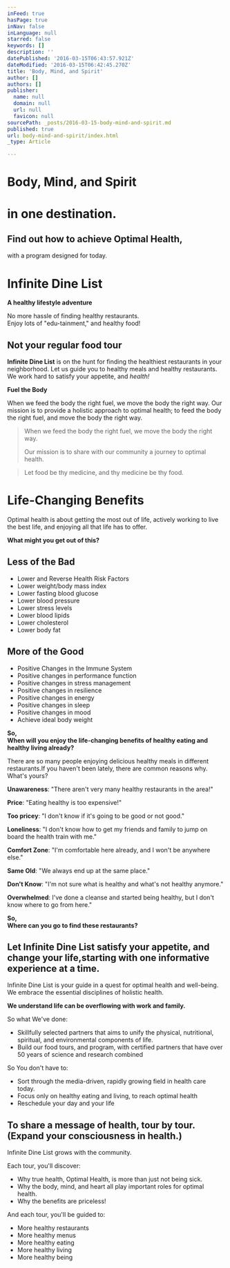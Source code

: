 ```yaml
---
inFeed: true
hasPage: true
inNav: false
inLanguage: null
starred: false
keywords: []
description: ''
datePublished: '2016-03-15T06:43:57.921Z'
dateModified: '2016-03-15T06:42:45.270Z'
title: 'Body, Mind, and Spirit'
author: []
authors: []
publisher:
  name: null
  domain: null
  url: null
  favicon: null
sourcePath: _posts/2016-03-15-body-mind-and-spirit.md
published: true
url: body-mind-and-spirit/index.html
_type: Article

---
```

# Body, Mind, and Spirit

# in one destination.

## Find out how to achieve Optimal Health,  
with a program designed for today. 

# Infinite Dine List

**A healthy lifestyle adventure**

No more hassle of finding healthy restaurants.  
Enjoy lots of "edu-tainment," and healthy food!

## Not your regular food tour

**Infinite Dine List** is on the hunt for finding the healthiest restaurants in your neighborhood. Let us guide you to healthy meals and healthy restaurants. We work hard to satisfy your appetite, and _health!_

**Fuel the Body**

When we feed the body the right fuel, we move the body the right way. Our mission is to provide a holistic approach to optimal health; to feed the body the right fuel, and move the body the right way.

> When we feed the body the right fuel, we move the body the right way.
> 
> Our mission is to share with our community a journey to optimal health.

> Let food be thy medicine, and thy medicine be thy food.

# Life-Changing Benefits

Optimal health is about getting the most out of life, actively working to live the best life, and enjoying all that life has to offer.

**What might you get out of this?**

## Less of the Bad

* Lower and Reverse Health Risk Factors
* Lower weight/body mass index 
* Lower fasting blood glucose
* Lower blood pressure
* Lower stress levels
* Lower blood lipids
* Lower cholesterol
* Lower body fat

## More of the Good

* Positive Changes in the Immune System
* Positive changes in performance function
* Positive changes in stress management
* Positive changes in resilience
* Positive changes in energy
* Positive changes in sleep
* Positive changes in mood
* Achieve ideal body weight

**So,  
When will you enjoy the life-changing benefits of healthy eating and healthy living already?**

There are so many people enjoying delicious healthy meals in different restaurants.If you haven't been lately, there are common reasons why. What's yours?

**Unawareness**: "There aren't very many healthy restaurants in the area!"

**Price**: "Eating healthy is too expensive!"

**Too pricey**: "I don't know if it's going to be good or not good."

**Loneliness**: "I don't know how to get my friends and family to jump on board the health train with me."

**Comfort Zone**: "I'm comfortable here already, and I won't be anywhere else."

**Same Old**: "We always end up at the same place."

**Don't Know**: "I'm not sure what is healthy and what's not healthy anymore."

**Overwhelmed**: I've done a cleanse and started being healthy, but I don't know where to go from here."

**So,   
Where can you go to find these restaurants?**

## Let Infinite Dine List satisfy your appetite, and change your life,starting with one informative experience at a time.

Infinite Dine List is your guide in a quest for optimal health and well-being. We embrace the essential disciplines of holistic health.

**We understand life can be overflowing with work and family.**

So what We've done:

* Skillfully selected partners that aims to unify the physical, nutritional, spiritual, and environmental components of life.
* Build our food tours, and program, with certified partners that have over 50 years of science and research combined

So You don't have to:

* Sort through the media-driven, rapidly growing field in health care today.
* Focus only on healthy eating and living, to reach optimal health
* Reschedule your day and your life

## To share a message of health, tour by tour. (Expand your consciousness in health.)

Infinite Dine List grows with the community.

Each tour, you'll discover:

* Why true health, Optimal Health, is more than just not being sick.
* Why the body, mind, and heart all play important roles for optimal health.
* Why the benefits are priceless!

And each tour, you'll be guided to:

* More healthy restaurants
* More healthy menus
* More healthy eating
* More healthy living
* More healthy being